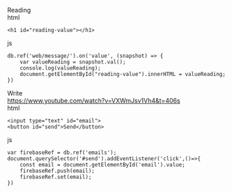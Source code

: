 Reading <br>
html
```
<h1 id="reading-value"></h1>
```

js
```
db.ref('web/message/').on('value', (snapshot) => {
    var valueReading = snapshot.val();
    console.log(valueReading);
    document.getElementById("reading-value").innerHTML = valueReading;
})
```

Write <br>
https://www.youtube.com/watch?v=VXWmJsv1Vh4&t=406s <br>
html
```
<input type="text" id="email">
<button id="send">Send</button>
```

js
```
var firebaseRef = db.ref('emails');
document.querySelector('#send').addEventListener('click',()=>{
    const email = document.getElementById('email').value;
    firebaseRef.push(email);
    firebaseRef.set(email);
})
```

